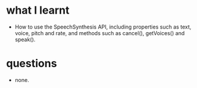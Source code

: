 # what I learnt

- How to use the SpeechSynthesis API, including properties such as text, voice, pitch and rate, and methods such as cancel(), getVoices() and speak().

# questions

- none.
